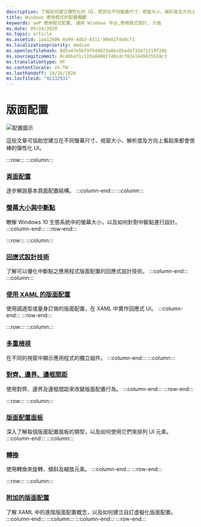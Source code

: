 ```yaml
---
description: 了解如何建立彈性化的 UI，使其在不同螢幕尺寸、視窗大小、解析度及方向上看起來都很棒。
title: Windows 應用程式的配置概觀
keywords: uwP 應用程式配置, 通用 Windows 平台,應用程式設計, 介面
ms.date: 09/24/2020
ms.topic: article
ms.assetid: 1aa12606-8a99-4db3-8311-90e02fde9cf1
ms.localizationpriority: medium
ms.openlocfilehash: 8d5a47e5bf9f644023a0bc65ad4732b71219f28b
ms.sourcegitcommit: 0c4bbaf1c119a84002748cdcf02e1449835559c3
ms.translationtype: HT
ms.contentlocale: zh-TW
ms.lasthandoff: 10/16/2020
ms.locfileid: "92132931"
---
```

# <a name="layout"></a>版面配置

![配置圖示](../images/layout-2x.png)

這些文章可協助您建立在不同螢幕尺寸、視窗大小、解析度及方向上看起來都會很棒的彈性化 UI。

:::row:::
    :::column:::
### <a name="page-layout"></a>[頁面配置](page-layout.md)
逐步解說基本頁面配置結構。
    :::column-end:::
    :::column:::
### <a name="screen-sizes-and-breakpoints"></a>[螢幕大小與中斷點](screen-sizes-and-breakpoints-for-responsive-design.md)
瞭解 Windows 10 生態系統中的螢幕大小，以及如何針對中斷點進行設計。
    :::column-end:::
:::row-end:::

:::row:::
    :::column:::
### <a name="responsive-design-techniques"></a>[回應式設計技術](responsive-design.md)
了解可以優化中斷點之應用程式版面配置的回應式設計技術。
    :::column-end:::
    :::column:::
### <a name="layouts-with-xaml"></a>[使用 XAML 的版面配置](layouts-with-xaml.md)
使用調適型或量身訂做的版面配置，在 XAML 中實作回應式 UI。
    :::column-end:::
:::row-end:::

:::row:::
    :::column:::
### <a name="multiple-views"></a>[多重檢視](show-multiple-views.md)
在不同的視窗中顯示應用程式的獨立組件。
    :::column-end:::
    :::column:::
### <a name="alignment-margin-padding"></a>[對齊、邊界、邊框間距](alignment-margin-padding.md)
使用對齊、邊界及邊框間距來改變版面配置行為。
    :::column-end:::
:::row-end:::

:::row:::
    :::column:::
### <a name="layout-panels"></a>[版面配置面板](layout-panels.md)
深入了解每個版面配置面板的類型，以及如何使用它們來排列 UI 元素。
    :::column-end:::
    :::column:::
### <a name="transforms"></a>[轉換](transforms.md)
使用轉換來旋轉、傾斜及縮放元素。
    :::column-end:::
:::row-end:::

:::row:::
    :::column:::
### <a name="attached-layouts"></a>[附加的版面配置](attached-layouts.md)
了解 XAML 中的進階版面配置概念，以及如何建立自訂虛擬化版面配置。
    :::column-end:::
    :::column:::
    :::column-end:::
:::row-end:::
